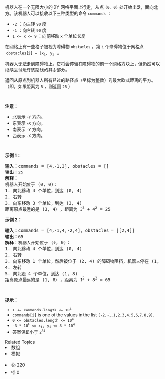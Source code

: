 <p>机器人在一个无限大小的 XY 网格平面上行走，从点&nbsp;<code>(0, 0)</code> 处开始出发，面向北方。该机器人可以接收以下三种类型的命令 <code>commands</code> ：</p>

<ul> 
 <li><code>-2</code> ：向左转&nbsp;<code>90</code> 度</li> 
 <li><code>-1</code> ：向右转 <code>90</code> 度</li> 
 <li><code>1 &lt;= x &lt;= 9</code> ：向前移动&nbsp;<code>x</code>&nbsp;个单位长度</li> 
</ul>

<p>在网格上有一些格子被视为障碍物&nbsp;<code>obstacles</code> 。第 <code>i</code>&nbsp;个障碍物位于网格点 &nbsp;<code>obstacles[i] = (x<sub>i</sub>, y<sub>i</sub>)</code> 。</p>

<p>机器人无法走到障碍物上，它将会停留在障碍物的前一个网格方块上，但仍然可以继续尝试进行该路线的其余部分。</p>

<p>返回从原点到机器人所有经过的路径点（坐标为整数）的最大欧式距离的平方。（即，如果距离为 <code>5</code> ，则返回 <code>25</code> ）</p>

<div class="d-google dictRoot saladict-panel isAnimate"> 
 <div> 
  <div class="MachineTrans-Text"> 
   <div class="MachineTrans-Lines"> 
    <div class="MachineTrans-Lines-collapse MachineTrans-lang-en">
     &nbsp;
    </div> 
   </div> 
  </div>
 </div>
</div>

<div class="MachineTrans-Lines"> 
 <p class="MachineTrans-lang-zh-CN"><strong>注意：</strong></p> 
</div>

<ul> 
 <li class="MachineTrans-lang-zh-CN">北表示 <code>+Y</code> 方向。</li> 
 <li class="MachineTrans-lang-zh-CN">东表示 <code>+X</code> 方向。</li> 
 <li class="MachineTrans-lang-zh-CN">南表示 <code>-Y</code> 方向。</li> 
 <li class="MachineTrans-lang-zh-CN">西表示 <code>-X</code> 方向。</li> 
</ul>

<p>&nbsp;</p>

<p><strong>示例 1：</strong></p>

<pre>
<strong>输入：</strong>commands = [4,-1,3], obstacles = []
<strong>输出：</strong>25
<strong>解释：
</strong>机器人开始位于 (0, 0)：
1. 向北移动 4 个单位，到达 (0, 4)
2. 右转
3. 向东移动 3 个单位，到达 (3, 4)
距离原点最远的是 (3, 4) ，距离为 3<sup>2</sup> + 4<sup>2</sup> = 25</pre>

<p><strong>示例&nbsp;2：</strong></p>

<pre>
<strong>输入：</strong>commands = [4,-1,4,-2,4], obstacles = [[2,4]]
<strong>输出：</strong>65
<strong>解释</strong>：机器人开始位于 (0, 0)：
1. 向北移动 4 个单位，到达 (0, 4)
2. 右转
3. 向东移动 1 个单位，然后被位于 (2, 4) 的障碍物阻挡，机器人停在 (1, 4)
4. 左转
5. 向北走 4 个单位，到达 (1, 8)
距离原点最远的是 (1, 8) ，距离为 1<sup>2</sup> + 8<sup>2</sup> = 65</pre>

<p>&nbsp;</p>

<p><strong>提示：</strong></p>

<ul> 
 <li><code>1 &lt;= commands.length &lt;= 10<sup>4</sup></code></li> 
 <li><code>commands[i]</code> is one of the values in the list <code>[-2,-1,1,2,3,4,5,6,7,8,9]</code>.</li> 
 <li><code>0 &lt;= obstacles.length &lt;= 10<sup>4</sup></code></li> 
 <li><code>-3 * 10<sup>4</sup> &lt;= x<sub>i</sub>, y<sub>i</sub> &lt;= 3 * 10<sup>4</sup></code></li> 
 <li>答案保证小于 <code>2<sup>31</sup></code></li> 
</ul>

<div><div>Related Topics</div><div><li>数组</li><li>模拟</li></div></div><br><div><li>👍 220</li><li>👎 0</li></div>